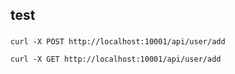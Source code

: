 test
---------------------------

### 
```
curl -X POST http://localhost:10001/api/user/add

curl -X GET http://localhost:10001/api/user/add
```